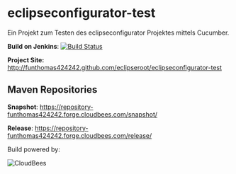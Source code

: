 eclipseconfigurator-test
========================

Ein Projekt zum Testen des eclipseconfigurator Projektes mittels Cucumber.

**Build on Jenkins**: [![Build Status](https://funthomas424242.ci.cloudbees.com/job/Eclipse%20Tools/com.github.funthomas424242$eclipseconfigurator-test/badge/icon)](https://funthomas424242.ci.cloudbees.com/job/Eclipse%20Tools/com.github.funthomas424242$eclipseconfigurator-test/)

**Project Site:** http://funthomas424242.github.com/eclipseroot/eclipseconfigurator-test

Maven Repositories
------------------

**Snapshot**: https://repository-funthomas424242.forge.cloudbees.com/snapshot/

**Release**: https://repository-funthomas424242.forge.cloudbees.com/release/

Build powered by:

![CloudBees](http://web-static-cloudfront.s3.amazonaws.com/images/badges/BuiltOnDEV.png)